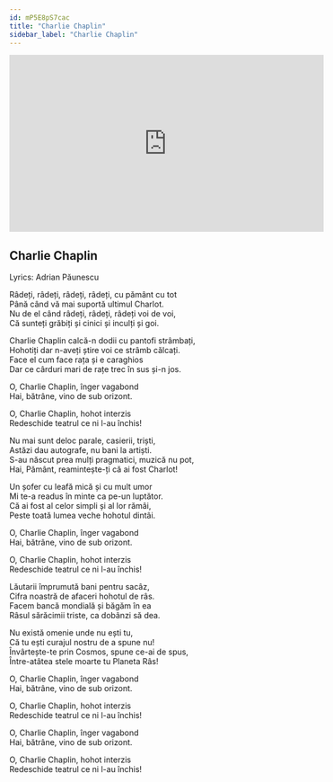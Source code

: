 ```yaml
---
id: mP5E8pS7cac
title: "Charlie Chaplin"
sidebar_label: "Charlie Chaplin"
---
```


<div class="video-float-container">
  <iframe
    width="560"
    height="315"
    src="https://www.youtube.com/embed/mP5E8pS7cac"
    title="YouTube video player"
    frameborder="0"
    allow="accelerometer; autoplay; clipboard-write; encrypted-media; gyroscope; picture-in-picture; web-share"
    referrerpolicy="strict-origin-when-cross-origin"
    allowfullscreen
  ></iframe>
</div>

## Charlie Chaplin

Lyrics: Adrian Păunescu

Râdeți, râdeți, râdeți, râdeți, cu pământ cu tot   
Până când vă mai suportă ultimul Charlot.   
Nu de el când râdeți, râdeți, râdeți voi de voi,   
Că sunteți grăbiți și cinici și inculți și goi. 

Charlie Chaplin calcă-n dodii cu pantofi strâmbați,   
Hohotiți dar n-aveți știre voi ce strâmb călcați.   
Face el cum face rața și e caraghios   
Dar ce cârduri mari de rațe trec în sus și-n jos. 

O, Charlie Chaplin, înger vagabond   
Hai, bătrâne, vino de sub orizont. 

O, Charlie Chaplin, hohot interzis   
Redeschide teatrul ce ni l-au închis! 

Nu mai sunt deloc parale, casierii, triști,   
Astăzi dau autografe, nu bani la artiști.   
S-au născut prea mulți pragmatici, muzică nu pot,   
Hai, Pământ, reamintește-ți că ai fost Charlot! 

Un șofer cu leafă mică și cu mult umor   
Mi te-a readus în minte ca pe-un luptător.   
Că ai fost al celor simpli și al lor rămâi,   
Peste toată lumea veche hohotul dintâi. 

O, Charlie Chaplin, înger vagabond   
Hai, bătrâne, vino de sub orizont. 

O, Charlie Chaplin, hohot interzis   
Redeschide teatrul ce ni l-au închis! 

  
Lăutarii împrumută bani pentru sacâz,   
Cifra noastră de afaceri hohotul de râs.   
Facem bancă mondială și băgăm în ea   
Râsul sărăcimii triste, ca dobânzi să dea. 

Nu există omenie unde nu ești tu,   
Că tu ești curajul nostru de a spune nu!   
Învârtește-te prin Cosmos, spune ce-ai de spus,   
Între-atâtea stele moarte tu Planeta Râs! 

  
O, Charlie Chaplin, înger vagabond   
Hai, bătrâne, vino de sub orizont. 

O, Charlie Chaplin, hohot interzis   
Redeschide teatrul ce ni l-au închis! 

O, Charlie Chaplin, înger vagabond   
Hai, bătrâne, vino de sub orizont. 

O, Charlie Chaplin, hohot interzis   
Redeschide teatrul ce ni l-au închis!
